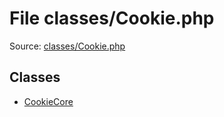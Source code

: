 File classes/Cookie.php
=========

Source: [classes/Cookie.php](https://github.com/PrestaShop/PrestaShop/blob/1.5.4.1/classes/Cookie.php)


Classes
-------

* [CookieCore](class.CookieCore.md)

